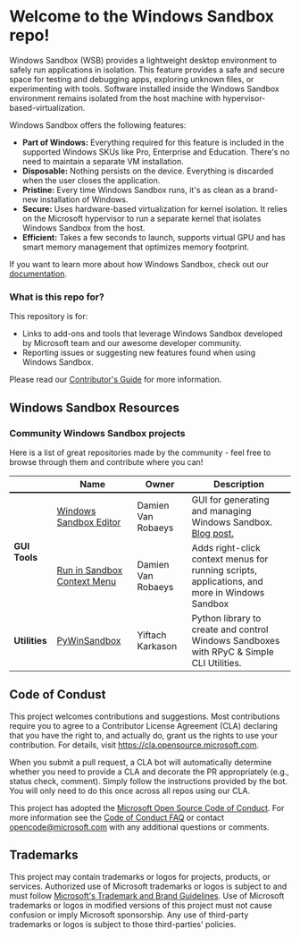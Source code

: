 # Welcome to the Windows Sandbox repo!

Windows Sandbox (WSB) provides a lightweight desktop environment to safely run applications in isolation. This feature provides a safe and secure space for testing and debugging apps, exploring unknown files, or experimenting with tools. Software installed inside the Windows Sandbox environment remains isolated from the host machine with hypervisor-based-virtualization.

Windows Sandbox offers the following features:
- <b>Part of Windows:</b> Everything required for this feature is included in the supported Windows SKUs like Pro, Enterprise and Education. There's no need to maintain a separate VM installation.
- <b>Disposable:</b> Nothing persists on the device. Everything is discarded when the user closes the application.
- <b>Pristine:</b> Every time Windows Sandbox runs, it's as clean as a brand-new installation of Windows.
- <b>Secure:</b> Uses hardware-based virtualization for kernel isolation. It relies on the Microsoft hypervisor to run a separate kernel that isolates Windows Sandbox from the host.
- <b>Efficient:</b> Takes a few seconds to launch, supports virtual GPU and has smart memory management that optimizes memory footprint.

If you want to learn more about how Windows Sandbox, check out our [documentation](https://learn.microsoft.com/en-us/windows/security/application-security/application-isolation/windows-sandbox/windows-sandbox-overview).

### What is this repo for?

This repository is for: 
- Links to add-ons and tools that leverage Windows Sandbox developed by Microsoft team and our awesome developer community.
- Reporting issues or suggesting new features found when using Windows Sandbox.

Please read our [Contributor's Guide](https://github.com/) for more information.

## Windows Sandbox Resources


### Community Windows Sandbox projects

Here is a list of great repositories made by the community - feel free to browse through them and contribute where you can!

<table>
    <thead>
        <tr style="border-bottom: 2px solid black">
            <th></th>
            <th>Name</th>
            <th>Owner</th>
            <th>Description</th>
        </tr>
    </thead>
    <tbody>
        <tr>
            <td rowspan=2><strong>GUI Tools</strong></td>
            <td><a href="https://github.com/damienvanrobaeys/Windows_Sandbox_Editor">Windows Sandbox Editor</a></td>
            <td>Damien Van Robaeys</td>
            <td>GUI for generating and managing Windows Sandbox. <a href="http://www.systanddeploy.com/2019/07/windows-sandbox-editor-update.html">Blog post.</href></td>
        </tr>
        <tr>
            <td><a href="https://github.com/damienvanrobaeys/Run-in-Sandbox">Run in Sandbox Context Menu</a></td>
            <td>Damien Van Robaeys</td>
            <td>Adds right-click context menus for running scripts, applications, and more in Windows Sandbox</td>
        </tr>
        <tr>
            <td rowspan=1><strong>Utilities</strong></td>
            <td><a href="https://github.com/karkason/pywinsandbox">PyWinSandbox</a/></td>
            <td>Yiftach Karkason</td>
            <td>Python library to create and control Windows Sandboxes with RPyC & Simple CLI Utilities.</td>
        </tr>
    </tbody>
</table>


## Code of Condust

This project welcomes contributions and suggestions.  Most contributions require you to agree to a
Contributor License Agreement (CLA) declaring that you have the right to, and actually do, grant us
the rights to use your contribution. For details, visit https://cla.opensource.microsoft.com.

When you submit a pull request, a CLA bot will automatically determine whether you need to provide
a CLA and decorate the PR appropriately (e.g., status check, comment). Simply follow the instructions
provided by the bot. You will only need to do this once across all repos using our CLA.

This project has adopted the [Microsoft Open Source Code of Conduct](https://opensource.microsoft.com/codeofconduct/).
For more information see the [Code of Conduct FAQ](https://opensource.microsoft.com/codeofconduct/faq/) or
contact [opencode@microsoft.com](mailto:opencode@microsoft.com) with any additional questions or comments.

## Trademarks
This project may contain trademarks or logos for projects, products, or services. Authorized use of Microsoft trademarks or logos is subject to and must follow [Microsoft's Trademark and Brand Guidelines]([url](https://www.microsoft.com/en-us/legal/intellectualproperty/trademarks/usage/general)). Use of Microsoft trademarks or logos in modified versions of this project must not cause confusion or imply Microsoft sponsorship. Any use of third-party trademarks or logos is subject to those third-parties' policies.

